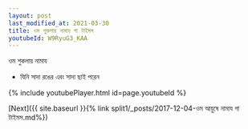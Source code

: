 ```yaml
---
layout: post
last_modified_at: 2021-03-30
title: ওম শুকলায় নামায গা টাইমস
youtubeId: W9RyuG3_KAA
---
```

 
 
 ওম শুকলায় নামায  
 
 -  যিনি সাদা রঙের এবং সাদা ছাই পরেন 
 
  
 
  
 
 
 
 
 
 


{% include youtubePlayer.html id=page.youtubeId %}
 
[Next]({{ site.baseurl }}{% link  split1/_posts/2017-12-04-ওম আয়ুষে নামায গা টাইমস.md%})
 
